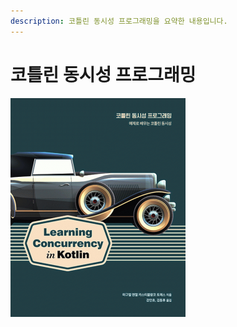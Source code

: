 ```yaml
---
description: 코틀린 동시성 프로그래밍을 요약한 내용입니다.
---
```


# 코틀린 동시성 프로그래밍

![](../../.gitbook/assets/unnamed%20%281%29.png)

